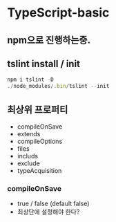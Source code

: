 # TypeScript-basic

## npm으로 진행하는중.

## tslint install / init

```typescript
npm i tslint -D
./node_modules/.bin/tslint --init
```

## 최상위 프로퍼티

- compileOnSave
- extends
- compileOptions
- files
- includs
- exclude
- typeAcquisition

### compileOnSave

- true / false (default false)
- 최상단에 설정해야 한다?
